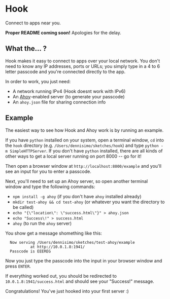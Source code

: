 # Hook

Connect to apps near you.

**Proper README coming soon!** Apologies for the delay.

## What the... ?

Hook makes it easy to connect to apps over your local network. You don't need to know any IP addresses, ports or URLs; you simply type in a 4 to 6 letter passcode and you're connected directly to the app.

In order to work, you just need:

- A network running IPv4 (Hook doesnt work with IPv6)
- An [Ahoy](https://npmjs.com/package/ahoy)-enabled server (to generate your passcode)
- An `ahoy.json` file for sharing connection info

## Example

The easiest way to see how Hook and Ahoy work is by running an example.

If you have `python` installed on your system, open a terminal window, `cd` into the `hook` directory (e.g. `/Users/dennisimo/sketches/hook`) and type `python -m SimpleHTTPServer`. If you don't have `python` installed, there are all kinds of other ways to get a local server running on port 8000 -- go for it!

Then open a browser window at `http://localhost:8000/example` and you'll see an input for you to enter a passcode.

Next, you'll need to set up an Ahoy server, so open another terminal window and type the following commands:

- `npm install -g ahoy` (if you don't have `ahoy` installed already)
- `mkdir test-ahoy && cd test-ahoy` (or whatever you want the directory to be called)
- `echo "{\"location\": \"success.html\"}" > ahoy.json`
- `echo "Success\!" > success.html`
- `ahoy` (to run the `ahoy` server)

You show get a message shomething like this:

```
  Now serving /Users/dennisimo/sketches/test-ahoy/example
           at http://10.0.1.8:1941/
  Passcode is EEEREG
```

Now you just type the passcode into the input in your browser window and press `ENTER`.

If everything worked out, you should be redirected to `10.0.1.8:1941/success.html` and should see your "Success!" message.

Congratulations! You've just hooked into your first server :)
